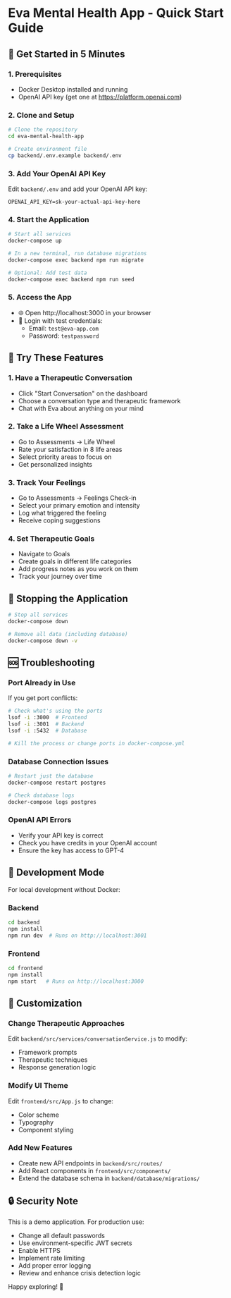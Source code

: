 # Eva Mental Health App - Quick Start Guide

## 🚀 Get Started in 5 Minutes

### 1. Prerequisites
- Docker Desktop installed and running
- OpenAI API key (get one at https://platform.openai.com)

### 2. Clone and Setup
```bash
# Clone the repository
cd eva-mental-health-app

# Create environment file
cp backend/.env.example backend/.env
```

### 3. Add Your OpenAI API Key
Edit `backend/.env` and add your OpenAI API key:
```
OPENAI_API_KEY=sk-your-actual-api-key-here
```

### 4. Start the Application
```bash
# Start all services
docker-compose up

# In a new terminal, run database migrations
docker-compose exec backend npm run migrate

# Optional: Add test data
docker-compose exec backend npm run seed
```

### 5. Access the App
- 🌐 Open http://localhost:3000 in your browser
- 📧 Login with test credentials:
  - Email: `test@eva-app.com`
  - Password: `testpassword`

## 🎯 Try These Features

### 1. Have a Therapeutic Conversation
- Click "Start Conversation" on the dashboard
- Choose a conversation type and therapeutic framework
- Chat with Eva about anything on your mind

### 2. Take a Life Wheel Assessment
- Go to Assessments → Life Wheel
- Rate your satisfaction in 8 life areas
- Select priority areas to focus on
- Get personalized insights

### 3. Track Your Feelings
- Go to Assessments → Feelings Check-in
- Select your primary emotion and intensity
- Log what triggered the feeling
- Receive coping suggestions

### 4. Set Therapeutic Goals
- Navigate to Goals
- Create goals in different life categories
- Add progress notes as you work on them
- Track your journey over time

## 🛑 Stopping the Application
```bash
# Stop all services
docker-compose down

# Remove all data (including database)
docker-compose down -v
```

## 🆘 Troubleshooting

### Port Already in Use
If you get port conflicts:
```bash
# Check what's using the ports
lsof -i :3000  # Frontend
lsof -i :3001  # Backend
lsof -i :5432  # Database

# Kill the process or change ports in docker-compose.yml
```

### Database Connection Issues
```bash
# Restart just the database
docker-compose restart postgres

# Check database logs
docker-compose logs postgres
```

### OpenAI API Errors
- Verify your API key is correct
- Check you have credits in your OpenAI account
- Ensure the key has access to GPT-4

## 📝 Development Mode

For local development without Docker:

### Backend
```bash
cd backend
npm install
npm run dev  # Runs on http://localhost:3001
```

### Frontend
```bash
cd frontend
npm install
npm start   # Runs on http://localhost:3000
```

## 🎨 Customization

### Change Therapeutic Approaches
Edit `backend/src/services/conversationService.js` to modify:
- Framework prompts
- Therapeutic techniques
- Response generation logic

### Modify UI Theme
Edit `frontend/src/App.js` to change:
- Color scheme
- Typography
- Component styling

### Add New Features
- Create new API endpoints in `backend/src/routes/`
- Add React components in `frontend/src/components/`
- Extend the database schema in `backend/database/migrations/`

## 🔒 Security Note

This is a demo application. For production use:
- Change all default passwords
- Use environment-specific JWT secrets
- Enable HTTPS
- Implement rate limiting
- Add proper error logging
- Review and enhance crisis detection logic

Happy exploring! 🌟